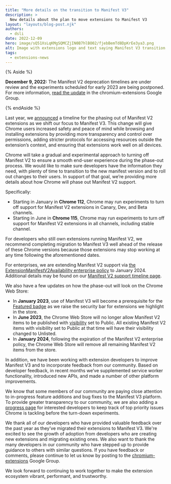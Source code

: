 ```yaml
---
title: "More details on the transition to Manifest V3"
description: >
  New details about the plan to move extensions to Manifest V3
layout: "layouts/blog-post.njk"
authors:
  - dsli
date: 2022-12-09
hero: image/sQ51XsLqKMgSQMCZjIN0B7hlBO02/fjebBemTd8DpKrEe3ya3.png
alt: Image with extensions logo and text saying Manifest V3 transition timeline
tags:
  - extensions-news
---
```


{% Aside %}

**December 9, 2022:** The Manifest V2 deprecation timelines are under review and the experiments scheduled for early 2023 are being postponed. For more information, [read the update](https://groups.google.com/u/1/a/chromium.org/g/chromium-extensions/c/zQ77HkGmK9E) in the chromium-extensions Google Group.

{% endAside %}

Last year, we [announced](/blog/mv2-transition/) a timeline for the phasing out of Manifest V2 extensions as we shift our focus to Manifest V3. This change will give Chrome users increased safety and peace of mind while browsing and installing extensions by providing more transparency and control over permissions, adding stricter protocols for accessing resources outside the extension’s context, and ensuring that extensions work well on all devices.

Chrome will take a gradual and experimental approach to turning off Manifest V2 to ensure a smooth end-user experience during the phase-out process. We would like to make sure developers have the information they need, with plenty of time to transition to the new manifest version and to roll out changes to their users. In support of that goal, we’re providing more details about how Chrome will phase out Manifest V2 support.

Specifically:

* Starting in January in **Chrome 112**, Chrome may run experiments to turn off support for Manifest V2 extensions in Canary, Dev, and Beta channels.
* Starting in June in **Chrome 115**, Chrome may run experiments to turn off support for Manifest V2 extensions in all channels, including stable channel.

For developers who still own extensions running Manifest V2, we recommend completing migration to Manifest V3 well ahead of the release of these Chrome versions because those extensions may stop working at any time following the aforementioned dates.

For enterprises, we are extending Manifest V2 support via [the ExtensionManifestV2Availability enterprise policy](https://bugs.chromium.org/p/chromium/issues/detail?id=1347794) to January 2024. Additional details may be found on our [Manifest V2 support timeline page](/docs/extensions/mv3/mv2-sunset/).

We also have a few updates on how the phase-out will look on the Chrome Web Store:

* In **January 2023**, use of Manifest V3 will become a prerequisite for the [Featured badge](https://blog.google/products/chrome/find-great-extensions-new-chrome-web-store-badges/) as we raise the security bar for extensions we highlight in the store.
* In **June 2023**, the Chrome Web Store will no longer allow Manifest V2 items to be published with [visibility](/docs/webstore/cws-dashboard-distribution/#setting-the-visibility) set to Public. All existing Manifest V2 items with visibility set to Public at that time will have their visibility changed to Unlisted.
* In **January 2024**, following the expiration of the Manifest V2 enterprise policy, the Chrome Web Store will remove all remaining Manifest V2 items from the store.

In addition, we have been working with extension developers to improve Manifest V3 and to incorporate feedback from our community. Based on developer feedback, in recent months we’ve supplemented service worker functionality, introduced new APIs, and made a number of other platform improvements.

We know that some members of our community are paying close attention to in-progress feature additions and bug fixes to the Manifest V3 platform. To provide greater transparency to our community, we are also adding a [progress page](/docs/extensions/mv3/known-issues) for interested developers to keep track of top priority issues Chrome is tackling before the turn-down experiments.

We thank all of our developers who have provided valuable feedback over the past year as they’ve migrated their extensions to Manifest V3. We're excited to see the growth of adoption from developers who are creating new extensions and migrating existing ones. We also want to thank the many developers in our community who have stepped up to provide guidance to others with similar questions. If you have feedback or comments, please continue to let us know by posting to the [chromium-extensions](https://groups.google.com/a/chromium.org/g/chromium-extensions) Google Group.

We look forward to continuing to work together to make the extension ecosystem vibrant, performant, and trustworthy.
